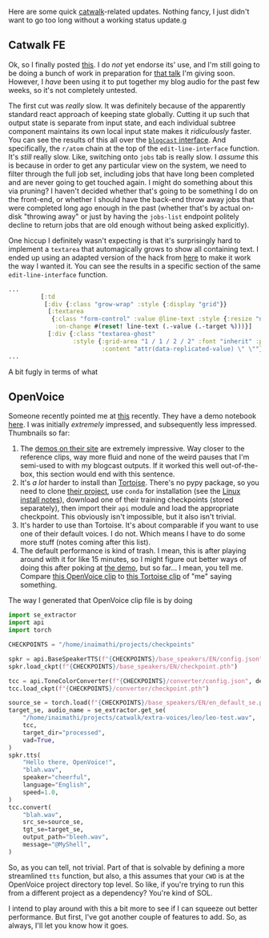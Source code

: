 Here are some quick [catwalk](https://github.com/inaimathi/catwalk)-related updates. Nothing fancy, I just didn't want to go too long without a working status update.g

## Catwalk FE

Ok, so I finally posted [this](https://github.com/inaimathi/catwalk-fe). I do _not_ yet endorse its' use, and I'm still going to be doing a bunch of work in preparation for [that talk](https://guild.host/events/text-to-speech-ml-models-gdmhhw) I'm giving soon. However, I _have_ been using it to put together my blog audio for the past few weeks, so it's not completely untested.

The first cut was _really_ slow. It was definitely because of the apparently standard react approach of keeping state globally. Cutting it up such that output state is separate from input state, and each individual subtree component maintains its own local input state makes it _ridiculously_ faster. You can see the results of this all over the [`blogcast` interface](https://github.com/inaimathi/catwalk-fe/blob/master/src/catwalk_fe/blogcast.cljs). And specifically, the `r/atom` chain at the top of the `edit-line-interface` function. It's _still_ really slow. Like, switching onto `jobs` tab is really slow. I _assume_ this is because in order to get any particular view on the system, we need to filter through the full job set, including jobs that have long been completed and are never going to get touched again. I might do something about this via pruning? I haven't decided whether that's going to be something I do on the front-end, or whether I should have the back-end throw away jobs that were completed long ago enough in the past (whether that's by actual on-disk "throwing away" or just by having the `jobs-list` endpoint politely decline to return jobs that are old enough without being asked explicitly).

One hiccup I definitely wasn't expecting is that it's surprisingly hard to implement a `textarea` that automagically grows to show all containing text. I ended up using an adapted version of the hack from [here](https://css-tricks.com/the-cleanest-trick-for-autogrowing-textareas/) to make it work the way I wanted it. You can see the results in a specific section of the same `edit-line-interface` function.

```clojure
...
         [:td
          [:div {:class "grow-wrap" :style {:display "grid"}}
           [:textarea
            {:class "form-control" :value @line-text :style {:resize "none" :overflow "hidden" :grid-area "1 / 1 / 2 / 2" :font "inherit" :padding "0.5rem" :border "1px solid black"}
             :on-change #(reset! line-text (.-value (.-target %)))}]
           [:div {:class "textarea-ghost"
                  :style {:grid-area "1 / 1 / 2 / 2" :font "inherit" :padding "0.5rem" :border "1px solid black" :white-space "pre-wrap" :visibility "hidden"
                          :content "attr(data-replicated-value) \" \""}} @line-text]]]
...
```

A bit fugly in terms of what 

## OpenVoice

Someone recently pointed me at [this](https://research.myshell.ai/open-voice) recently. They have a demo notebook [here](https://github.com/myshell-ai/OpenVoice/blob/main/demo_part1.ipynb). I was initially _extremely_ impressed, and subsequently less impressed. Thumbnails so far:

1. The [demos on their site](https://research.myshell.ai/open-voice) are extremely impressive. Way closer to the reference clips, way more fluid and none of the weird pauses that I'm semi-used to with my blogcast outputs. If it worked this well out-of-the-box, this section would end with this sentence.
2. It's _a lot_ harder to install than [Tortoise](https://github.com/neonbjb/tortoise-tts). There's no pypy package, so you need to clone [their project](https://github.com/myshell-ai/OpenVoice/tree/main), use `conda` for installation (see the [Linux install notes](https://github.com/myshell-ai/OpenVoice/blob/main/docs/USAGE.md#linux-install)), download one of their training checkpoints (stored separately), then import their `api` module and load the appropriate checkpoint. This obviously isn't impossible, but it also isn't trivial.
3. It's harder to use than Tortoise. It's about comparable if you want to use one of their default voices. I do not. Which means I have to do some more stuff (notes coming after this list).
4. The default performance is kind of trash. I mean, this is after playing around with it for like 15 minutes, so I might figure out better ways of doing this after poking at [the demo](https://github.com/myshell-ai/OpenVoice/blob/main/demo_part1.ipynb), but so far... I mean, you tell me. Compare [this OpenVoice clip](/static/audio/catwalk-progress/leo-openvoice.ogg) to [this Tortoise clip](/static/audio/catwalk-progress/leo-tortoise.ogg) of "me" saying something.

The way I generated that OpenVoice clip file is by doing

```python
import se_extractor
import api
import torch

CHECKPOINTS = "/home/inaimathi/projects/checkpoints"

spkr = api.BaseSpeakerTTS(f"{CHECKPOINTS}/base_speakers/EN/config.json", device="cuda")
spkr.load_ckpt(f"{CHECKPOINTS}/base_speakers/EN/checkpoint.pth")

tcc = api.ToneColorConverter(f"{CHECKPOINTS}/converter/config.json", device="cuda")
tcc.load_ckpt(f"{CHECKPOINTS}/converter/checkpoint.pth")

source_se = torch.load(f"{CHECKPOINTS}/base_speakers/EN/en_default_se.pth").to("cuda")
target_se, audio_name = se_extractor.get_se(
    "/home/inaimathi/projects/catwalk/extra-voices/leo/leo-test.wav",
    tcc,
    target_dir="processed",
    vad=True,
)
spkr.tts(
    "Hello there, OpenVoice!",
    "blah.wav",
    speaker="cheerful",
    language="English",
    speed=1.0,
)
tcc.convert(
    "blah.wav",
    src_se=source_se,
    tgt_se=target_se,
    output_path="bleeh.wav",
    message="@MyShell",
)
```

So, as you can tell, not trivial. Part of that is solvable by defining a more streamlined `tts` function, but also, a this assumes that your `CWD` is at the OpenVoice project directory top level. So like, if you're trying to run this from a different project as a dependency? You're kind of SOL.

I intend to play around with this a bit more to see if I can squeeze out better performance. But first, I've got another couple of features to add. So, as always, I'll let you know how it goes.
